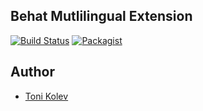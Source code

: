 ## Behat Mutlilingual Extension

[![Build Status](https://travis-ci.org/byKolev/MultilingualExtension.svg?branch=master)](https://travis-ci.org/byKolev/MultilingualExtension)
[![Packagist](https://img.shields.io/packagist/dt/doctrine/orm.svg?maxAge=2592000)](https://packagist.org/packages/kolev/multilingual-extension)
## Author

- [Toni Kolev](https://github.com/byKolev)